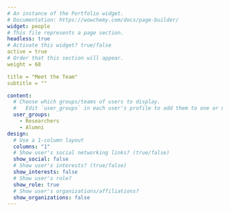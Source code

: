 ```yaml
---
# An instance of the Portfolio widget.
# Documentation: https://wowchemy.com/docs/page-builder/
widget: people
# This file represents a page section.
headless: true  
# Activate this widget? true/false
active = true  
# Order that this section will appear.
weight = 68  

title = "Meet the Team"
subtitle = ""

content:
  # Choose which groups/teams of users to display.
  #   Edit `user_groups` in each user's profile to add them to one or more of these groups.
  user_groups:
    - Researchers
    - Alumni
design:
  # Use a 1-column layout
  columns: "1"
  # Show user's social networking links? (true/false)
  show_social: false
  # Show user's interests? (true/false)
  show_interests: false
  # Show user's role?
  show_role: true
  # Show user's organizations/affiliations?
  show_organizations: false
---
```

